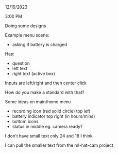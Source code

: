 12/19/2023

3:00 PM

Doing some designs

Example menu scene:

- asking if battery is charged

Has:

- question
- left text
- right text (active box)

Inputs are left/right and then center click

How do you make a standard with that?

Some ideas on main/home menu

- recording icon (red solid circle) top left
- battery indicator top right (in hours/mins)
- bottom icons
- status in middle eg. camera ready?

I don't have small text only 24 and 18 I think

I can pull the smaller text from the ml-hat-cam project
